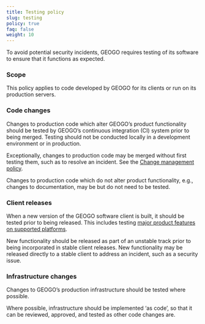 ```yaml
---
title: Testing policy
slug: testing
policy: true
faq: false
weight: 10
---
```


To avoid potential security incidents, GEOGO requires testing of its software to ensure that it functions as expected.

### Scope

This policy applies to code developed by GEOGO for its clients or run on its production servers.

### Code changes

Changes to production code which alter GEOGO’s product functionality should be tested by GEOGO’s continuous integration (CI) system prior to being merged. Testing should not be conducted locally in a development environment or in production.

Exceptionally, changes to production code may be merged without first testing them, such as to resolve an incident. See the [Change management policy](/security-policies/change-management).

Changes to production code which do not alter product functionality, e.g., changes to documentation, may be but do not need to be tested.

### Client releases

When a new version of the GEOGO software client is built, it should be tested prior to being released. This includes testing [major product features on supported platforms](http://go/testing-procedure).

New functionality should be released as part of an unstable track prior to being incorporated in stable client releases. New functionality may be released directly to a stable client to address an incident, such as a security issue.

### Infrastructure changes

Changes to GEOGO’s production infrastructure should be tested where possible.

Where possible, infrastructure should be implemented ‘as code’, so that it can be reviewed, approved, and tested as other code changes are.
